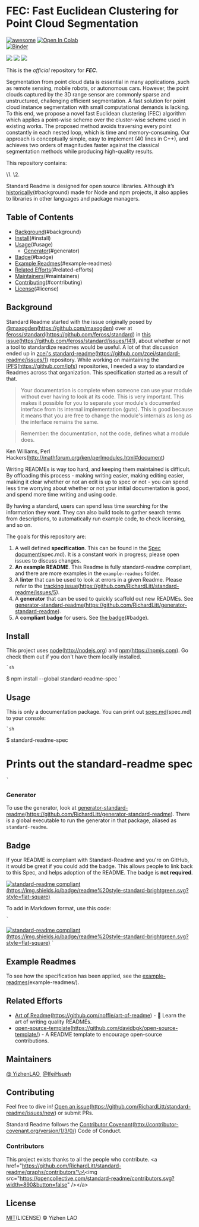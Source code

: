
# FEC: Fast Euclidean Clustering for Point Cloud Segmentation

[![awesome][image-1]][1]
[![Open In Colab][image-2]][2]  
[![Binder][image-3]][3]

<p>
<a href="https://creativecommons.org/licenses/by/4.0/"><img src="https://camo.githubusercontent.com/33126b4770aa6f169b2a93e75678d52647f19972fa8d205e478049966e3b1a07/68747470733a2f2f696d672e736869656c64732e696f2f62616467652f646f63732d737461626c652d627269676874677265656e2e7376673f7374796c653d666c6174266c6f6e6743616368653d74727565"></a>
<a href="https://creativecommons.org/licenses/by/4.0/"><img src="https://camo.githubusercontent.com/33126b4770aa6f169b2a93e75678d52647f19972fa8d205e478049966e3b1a07/68747470733a2f2f696d672e736869656c64732e696f2f62616467652f646f63732d737461626c652d627269676874677265656e2e7376673f7374796c653d666c6174266c6f6e6743616368653d74727565"></a>
<a href="https://github.com/allegroai/clearml"><img src="https://camo.githubusercontent.com/f60861e75a851f69a1fb8a5c671ef233147b7781a13dae226dcc2c32166654c0/68747470733a2f2f696d672e736869656c64732e696f2f707970692f707976657273696f6e732f636c6561726d6c2e737667"></a>
</p>

This is the _official_ repository for _**FEC**_.

Segmentation from point cloud data is essential in many applications ,such as remote sensing, mobile robots, or autonomous cars. However, the point clouds captured by the 3D range sensor are commonly sparse and unstructured, challenging efficient segmentation. A fast solution for point cloud instance segmentation with small computational demands is lacking. To this end, we propose a novel fast Euclidean clustering (FEC) algorithm which applies a point-wise scheme over the cluster-wise scheme used in existing works. The proposed method avoids traversing every point constantly in each nested loop, which is time and memory-consuming. Our approach is conceptually simple, easy to implement (40 lines in C++), and achieves two orders of magnitudes faster against the classical segmentation methods while producing high-quality results.

This repository contains:

\1. 
\2. 

Standard Readme is designed for open source libraries. Although it’s [historically]()(#background) made for Node and npm projects, it also applies to libraries in other languages and package managers.


## Table of Contents

- [Background]()(#background)
- [Install]()(#install)
- [Usage]()(#usage)
	- [Generator]()(#generator)
- [Badge]()(#badge)
- [Example Readmes]()(#example-readmes)
- [Related Efforts]()(#related-efforts)
- [Maintainers]()(#maintainers)
- [Contributing]()(#contributing)
- [License]()(#license)

## Background

Standard Readme started with the issue originally posed by [@maxogden]()(https://github.com/maxogden) over at [feross/standard]()(https://github.com/feross/standard) in [this issue]()(https://github.com/feross/standard/issues/141), about whether or not a tool to standardize readmes would be useful. A lot of that discussion ended up in [zcei's standard-readme]()(https://github.com/zcei/standard-readme/issues/1) repository. While working on maintaining the [IPFS]()(https://github.com/ipfs) repositories, I needed a way to standardize Readmes across that organization. This specification started as a result of that.

> Your documentation is complete when someone can use your module without ever
having to look at its code. This is very important. This makes it possible for
you to separate your module's documented interface from its internal
implementation (guts). This is good because it means that you are free to
change the module's internals as long as the interface remains the same.

> Remember: the documentation, not the code, defines what a module does.

 Ken Williams, Perl Hackers(http://mathforum.org/ken/perlmodules.html#document)

Writing READMEs is way too hard, and keeping them maintained is difficult. By offloading this process - making writing easier, making editing easier, making it clear whether or not an edit is up to spec or not - you can spend less time worrying about whether or not your initial documentation is good, and spend more time writing and using code.

By having a standard, users can spend less time searching for the information they want. They can also build tools to gather search terms from descriptions, to automatically run example code, to check licensing, and so on.

The goals for this repository are:

1. A well defined **specification**. This can be found in the [Spec document]()(spec.md). It is a constant work in progress; please open issues to discuss changes.
2. **An example README**. This Readme is fully standard-readme compliant, and there are more examples in the `example-readmes` folder.
3. A **linter** that can be used to look at errors in a given Readme. Please refer to the [tracking issue]()(https://github.com/RichardLitt/standard-readme/issues/5).
4. A **generator** that can be used to quickly scaffold out new READMEs. See [generator-standard-readme]()(https://github.com/RichardLitt/generator-standard-readme).
5. A **compliant badge** for users. See [the badge]()(#badge).

## Install

This project uses [node]()(http://nodejs.org) and [npm]()(https://npmjs.com). Go check them out if you don't have them locally installed.

	`sh
$ npm install --global standard-readme-spec
	`

## Usage

This is only a documentation package. You can print out [spec.md]()(spec.md) to your console:

	`sh
$ standard-readme-spec
# Prints out the standard-readme spec
	`

### Generator

To use the generator, look at [generator-standard-readme]()(https://github.com/RichardLitt/generator-standard-readme). There is a global executable to run the generator in that package, aliased as `standard-readme`.

## Badge

If your README is compliant with Standard-Readme and you're on GitHub, it would be great if you could add the badge. This allows people to link back to this Spec, and helps adoption of the README. The badge is **not required**.

[![standard-readme compliant]()(https://img.shields.io/badge/readme%20style-standard-brightgreen.svg?style=flat-square)](https://github.com/RichardLitt/standard-readme)

To add in Markdown format, use this code:

	`
[![standard-readme compliant]()(https://img.shields.io/badge/readme%20style-standard-brightgreen.svg?style=flat-square)](https://github.com/RichardLitt/standard-readme)
	`

## Example Readmes

To see how the specification has been applied, see the [example-readmes]()(example-readmes/).

## Related Efforts

- [Art of Readme]()(https://github.com/noffle/art-of-readme) - 💌 Learn the art of writing quality READMEs.
- [open-source-template]()(https://github.com/davidbgk/open-source-template/) - A README template to encourage open-source contributions.

## Maintainers

[@ YizhenLAO ][33]
[@IfeiHsueh][34]

## Contributing

Feel free to dive in! [Open an issue]()(https://github.com/RichardLitt/standard-readme/issues/new) or submit PRs.

Standard Readme follows the [Contributor Covenant]()(http://contributor-covenant.org/version/1/3/0/) Code of Conduct.

### Contributors

This project exists thanks to all the people who contribute. 
\<a href="https://github.com/RichardLitt/standard-readme/graphs/contributors"\>\<img src="https://opencollective.com/standard-readme/contributors.svg?width=890&button=false" /\>\</a\>


## License

[MIT]()(LICENSE) © Yizhen LAO

[1]:	https://github.com/sindresorhus/awesome
[2]:	https://colab.research.google.com/github/bipinKrishnan/fastai_course/blob/master/bear_classifier.ipynb
[3]:	https://mybinder.org/v2/gh/bipinKrishnan/fastai_course/master
[33]:	https://github.com/YizhenLAO
[34]:	https://github.com/IfeiHsueh


[image-1]:	https://camo.githubusercontent.com/abb97269de2982c379cbc128bba93ba724d8822bfbe082737772bd4feb59cb54/68747470733a2f2f63646e2e7261776769742e636f6d2f73696e647265736f726875732f617765736f6d652f643733303566333864323966656437386661383536353265336136336531353464643865383832392f6d656469612f62616467652e737667
[image-2]:	https://colab.research.google.com/assets/colab-badge.svg
[image-3]:	https://mybinder.org/badge_logo.svg